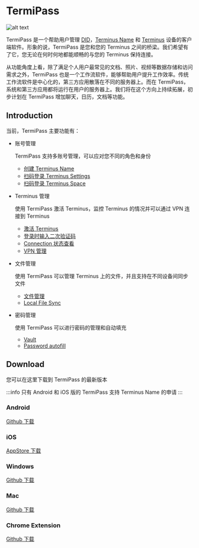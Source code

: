 # TermiPass

![alt text](/images/how-to/termipass/termipass.jpg)

TermiPass 是一个帮助用户管理 [DID](../../overview/snowinning/concepts.md#decentralized-identifier)，[Terminus Name](../../overview/snowinning/terminus-name.md) 和 [Terminus](../../overview/terminus/overview.md) 设备的客户端软件。形象的说，TermiPass 是您和您的 Terminus 之间的桥梁。我们希望有了它，您无论在何时何地都能顺畅的与您的 Terminus 保持连接。

从功能角度上看，除了满足个人用户最常见的文档、照片、视频等数据存储和访问需求之外，TermiPass 也是一个工作流软件，能够帮助用户提升工作效率。传统工作流软件是中心化的，第三方应用散落在不同的服务器上。而在 TermiPass，系统和第三方应用都将运行在用户的服务器上。我们将在这个方向上持续拓展，初步计划在 TermiPass 增加聊天，日历，文档等功能。

## Introduction

当前，TermiPass 主要功能有：

- 账号管理

  TermiPass 支持多账号管理，可以应对您不同的角色和身份

  - [创建 Terminus Name](./account/index.md#create-an-account)
  - [扫码登录 Terminus Settings](../terminus/settings/backup.md#login-terminus-space)
  - [扫码登录 Terminus Space](../space/account.md#log-in)

- Terminus 管理

  使用 TermiPass 激活 Terminus，监控 Terminus 的情况并可以通过 VPN 连接到 Terminus

  - [激活 Terminus](../terminus/setup/wizard.md)
  - [登录时输入二次验证码](../terminus/setup/login.md#two-factor-verification)
  - [Connection 状态查看](./manage-terminus.md#connection-status)
  - [VPN 管理](./manage-terminus.md#vpn-connection)

- 文件管理

  使用 TermiPass 可以管理 Terminus 上的文件，并且支持在不同设备间同步文件

  - [文件管理](../terminus/files/index.md)
  - [Local File Sync](./local-file-sync.md)

- 密码管理

  使用 TermiPass 可以进行密码的管理和自动填充

  - [Vault](../terminus/vault/index.md)
  - [Password autofill](./password-autofill.md)

## Download

您可以在这里下载到 TermiPass 的最新版本

:::info
只有 Android 和 iOS 版的 TermiPass 支持 Terminus Name 的申请
:::

### Android

[Github 下载](https://github.com/beclab/TermiPass/releases/download/v0.4.61/TermiPass.apk)

### iOS

[AppStore 下载](https://apps.apple.com/app/termipass/id6448082605)

### Windows

[Github 下载](https://github.com/beclab/TermiPass/releases/download/v0.4.61/TermiPass.exe)

### Mac

[Github 下载](https://github.com/beclab/TermiPass/releases/download/v0.4.61/TermiPass.dmg)

### Chrome Extension

[Github 下载](https://github.com/beclab/TermiPass/releases/download/v0.4.61/TermiPass.chrome.zip)
